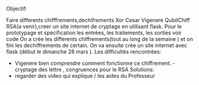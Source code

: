 Objectif:

Faire differents chifffrements,dechifrements Xor Cesar Vigenere QubitChiff RSA(a venir),creer un site internet de cryptage  en utilisant flask.
Pour le prototypage et spécification les entrées, les traitements, les sorties voir code
On a crée les differents chiffrements(tout au long de la semaine ) et on fini les dechiffrements de certain.
On va ensuite crée un site internet avec flask (début le dimanche 28 mars ).
Les difficultés rencontrées:
- Vigenere bien comprendre comment fonctionne ce chiffrement.
-cryptage des lettre , congruences pour le RSA
Solutions:
- regarder des video qui explique / les aides du Professeur

